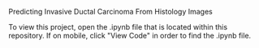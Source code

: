 Predicting Invasive Ductal Carcinoma From Histology Images

To view this project, open the .ipynb file that is located within this repository.
If on mobile, click "View Code" in order to find the .ipynb file.
